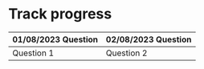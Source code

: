# Track progress
| 01/08/2023 Question | 02/08/2023 Question |
|---------------------|----------------------|
|Question 1           |    Question 2         | 
